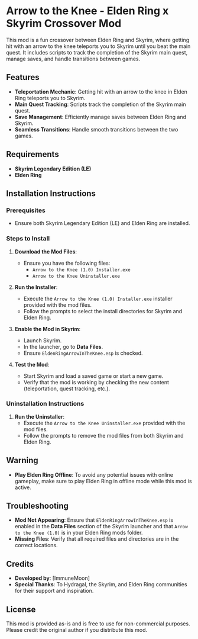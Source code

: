 # Arrow to the Knee - Elden Ring x Skyrim Crossover Mod

This mod is a fun crossover between Elden Ring and Skyrim, where getting hit with an arrow to the knee teleports you to Skyrim until you beat the main quest. It includes scripts to track the completion of the Skyrim main quest, manage saves, and handle transitions between games.

## Features

- **Teleportation Mechanic**: Getting hit with an arrow to the knee in Elden Ring teleports you to Skyrim.
- **Main Quest Tracking**: Scripts track the completion of the Skyrim main quest.
- **Save Management**: Efficiently manage saves between Elden Ring and Skyrim.
- **Seamless Transitions**: Handle smooth transitions between the two games.

## Requirements

- **Skyrim Legendary Edition (LE)**
- **Elden Ring**

## Installation Instructions

### Prerequisites

- Ensure both Skyrim Legendary Edition (LE) and Elden Ring are installed.

### Steps to Install

1. **Download the Mod Files**:
   - Ensure you have the following files:
     - `Arrow to the Knee (1.0) Installer.exe`
     - `Arrow to the Knee Uninstaller.exe`

2. **Run the Installer**:
   - Execute the `Arrow to the Knee (1.0) Installer.exe` installer provided with the mod files.
   - Follow the prompts to select the install directories for Skyrim and Elden Ring.

3. **Enable the Mod in Skyrim**:
   - Launch Skyrim.
   - In the launcher, go to **Data Files**.
   - Ensure `EldenRingArrowInTheKnee.esp` is checked.

4. **Test the Mod**:
   - Start Skyrim and load a saved game or start a new game.
   - Verify that the mod is working by checking the new content (teleportation, quest tracking, etc.).

### Uninstallation Instructions

1. **Run the Uninstaller**:
   - Execute the `Arrow to the Knee Uninstaller.exe` provided with the mod files.
   - Follow the prompts to remove the mod files from both Skyrim and Elden Ring.

## Warning

- **Play Elden Ring Offline**: To avoid any potential issues with online gameplay, make sure to play Elden Ring in offline mode while this mod is active.

## Troubleshooting

- **Mod Not Appearing**: Ensure that `EldenRingArrowInTheKnee.esp` is enabled in the **Data Files** section of the Skyrim launcher and that `Arrow to the Knee (1.0)` is in your Elden Ring mods folder.
- **Missing Files**: Verify that all required files and directories are in the correct locations.

## Credits

- **Developed by**: [ImmuneMoon]
- **Special Thanks**: To Hydragal, the Skyrim, and Elden Ring communities for their support and inspiration.

## License

This mod is provided as-is and is free to use for non-commercial purposes. Please credit the original author if you distribute this mod.
